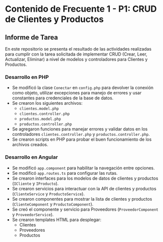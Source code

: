 # Contenido de Frecuente 1 - P1: CRUD de Clientes y Productos

## Informe de Tarea

En este repositorio se presenta el resultado de las actividades realizadas para cumplir con la tarea solicitada de implementar CRUD (Crear, Leer, Actualizar, Eliminar) a nivel de modelos y controladores para Clientes y Productos.

### Desarrollo en PHP

* Se modificó la clase `Conectar` en `config.php` para devolver la conexión como objeto, utilizar excepciones para manejo de errores y usar constantes para credenciales de la base de datos.
* Se crearon los siguientes archivos:
	+ `clientes.model.php`
	+ `clientes.controller.php`
	+ `productos.model.php`
	+ `productos.controller.php`
* Se agregaron funciones para manejar errores y validar datos en los controladores `clientes.controller.php` y `productos.controller.php`.
* Se crearon scripts en PHP para probar el buen funcionamiento de los archivos creados.

### Desarrollo en Angular

* Se modificó `app.component` para habilitar la navegación entre opciones.
* Se modificó `app.routes.ts` para configurar las rutas.
* Se crearon interfaces para los modelos de datos de clientes y productos (`ICliente` y `IProducto`).
* Se crearon servicios para interactuar con la API de clientes y productos (`ClienteService` y `ProductoService`).
* Se crearon componentes para mostrar la lista de clientes y productos (`ClienteComponent` y `ProductoComponent`).
* Se creó el componente y servicio para Proveedores (`ProveedorComponent` y `ProveedorService`).
* Se crearon templates HTML para desplegar:
	+ Clientes
	+ Proveedores
	+ Productos
